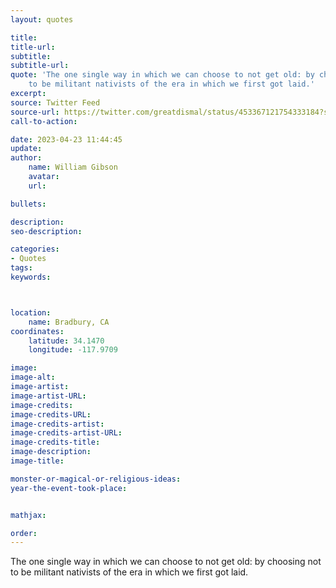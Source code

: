 ```yaml
---
layout: quotes

title:
title-url:
subtitle:
subtitle-url:
quote: 'The one single way in which we can choose to not get old: by choosing not
    to be militant nativists of the era in which we first got laid.'
excerpt:
source: Twitter Feed
source-url: https://twitter.com/greatdismal/status/453367121754333184?s=61&t=xLITO7YGW5a-jEqio72W9A'
call-to-action:

date: 2023-04-23 11:44:45
update:
author:
    name: William Gibson
    avatar:
    url:

bullets:

description:
seo-description:

categories:
- Quotes
tags:
keywords:



location:
    name: Bradbury, CA
coordinates:
    latitude: 34.1470
    longitude: -117.9709

image:
image-alt:
image-artist:
image-artist-URL:
image-credits:
image-credits-URL:
image-credits-artist:
image-credits-artist-URL:
image-credits-title:
image-description:
image-title:

monster-or-magical-or-religious-ideas:
year-the-event-took-place:


mathjax:

order:
---
```


The one single way in which we can choose to not get old: by choosing not to be militant nativists of the era in which we first got laid.